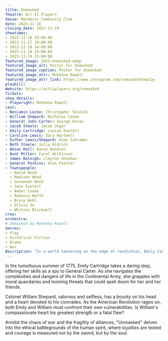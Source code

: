 ```yaml
---
title: Unmasked
Theatre: Act II Players
Venue: Mandarin Community Club
date: 2023-11-16
closing_date: 2023-11-19
showtimes:
- 2023-11-16 19:00:00
- 2023-11-17 19:00:00
- 2023-11-18 14:00:00
- 2023-11-18 19:00:00
- 2023-11-19 15:00:00
featured_image: 2023-Unmasked.webp
featured_image_alt: Poster for Unmasked
featured_image_caption: Poster for Unmasked
featured_image_attr: McKenna Rowell
featured_image_attr_link: https://www.instagram.com/unmaskedtheplay
playbill:
Website: https://actiiplayers.org/unmasked
Tickets: 
show_details: 
- Playwright: McKenna Rowell
cast:
- Benjamin Locke: Christopher Shields
- William Shepard: Nicholas Cooke
- General John Carter: George Doran
- Jacob Steele: Jacob Unger
- Emily Cartridge: Louise Everett
- Caroline Lewis: Sara Hartwell
- Esther Lewis/Shepard: Alee Schramer
- Beth Steele: Julia Aldrich
- Amias Hall: Aaron Woodson
- Aunt Miller: Carol Wilkinson
- James Raleigh: Lleyton Sheehan
- General Perkins: Alan Painter
- Townspeople: 
  - David Wood
  - Madison Wood
  - Savannah Wood
  - Jace Everett
  - Amber Cooke
  - Rebecca Wolfe
  - Bryce Wohl
  - Olivia Vo
  - Whitson Blackwell
crew:
orchestra:
# Unmasked by McKenna Rowell
Genres:
- Play
- Historical Fiction
- Drama
- War
Description: "In a world teetering on the edge of revolution, Emily Cartridge and Colonel William Shepard navigate espionage, loyalty, and sacrifice in the fledgling Continental Army."
---
```

In the tumultuous summer of 1775, Emily Cartridge takes a daring step, offering her skills as a spy to General Carter. As she navigates the complexities and dangers of life in the Continental Army, she grapples with moral quandaries and looming threats that could spell doom for her and her friends. 

Colonel William Shepard, valorous and selfless, has a bounty on his head and a heart devoted to his comrades. As the American Revolution rages on, both Emily and William must confront their own vulnerabilities. Is William's compassionate heart his greatest strength or a fatal flaw? 

Amidst the chaos of war and the fragility of alliances, "Unmasked" delves into the ethical battlegrounds of the human spirit, where loyalties are tested and courage is measured not by the sword, but by the soul.